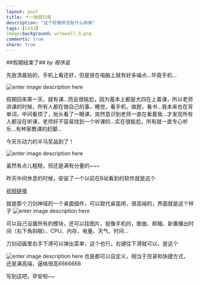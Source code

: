 ```yaml
---
layout: post
title: 十一放假归来
description: "这个好像并没有什么卵用"
tags: [CSS3]
image:background: witewall_3.png
comments: true
share: true
---
```


##假期结束了##
*by 程序盐*

先放清晨拍的，手机上看还好，但是放在电脑上就有好多噪点...毕竟手机...

![enter image description here](http://ww1.sinaimg.cn/mw690/454e8231jw1ewtm6yfqbjj26ka2bhkjo.jpg)

假期回来第一天，就有课...而且很尴尬，因为基本上都是大四在上着课，所以老师讲课的时候，所有人都在做自己的事，睡觉，看手机，做题，看书...我本来也在背单词，中间看烦了，抬头看了一眼课，突然意识到老师一直在看着我...才发现所有人都没在听课，老师好不容易找到一个听课的...实在很尴尬，所有就一直专心听乐...有种家教课的赶脚...

今天乐动力的半马奖品到了！

![enter image description here](http://ww3.sinaimg.cn/mw690/454e8231jw1ewtm6zegboj22io1w01ky.jpg)

虽然有点儿粗糙，但还是满有分量的~~~

昨天中间休息的时候，安装了一个以前在B站看到的软件就是这个

[视频链接](http://www.bilibili.com/video/av2774939/)

就是那个刀剑神域的一个桌面插件，可以取代桌面用，很高端的，界面就是这个样子
![enter image description here](http://ww1.sinaimg.cn/mw690/454e8231jw1ewtmthxr6pj211s0lc7fd.jpg)


可以自己设置所有的模块，还可以挂图片，挺像手机的，歌曲、邮箱、新番播出时间（右下角斜眼）、CPU、内存、电量、天气、时间...

刀剑动画里右手下滑可以弹出菜单，这个也行，右键往下滑就可以，是这个

![enter image description here](http://ww4.sinaimg.cn/mw690/454e8231jw1ewtmthjhr8j211s0lck2p.jpg)
也是都可以自定义，相当于目录和快捷方式，还是满高端，逼格很高6666666

写到这吧，早安啦~~